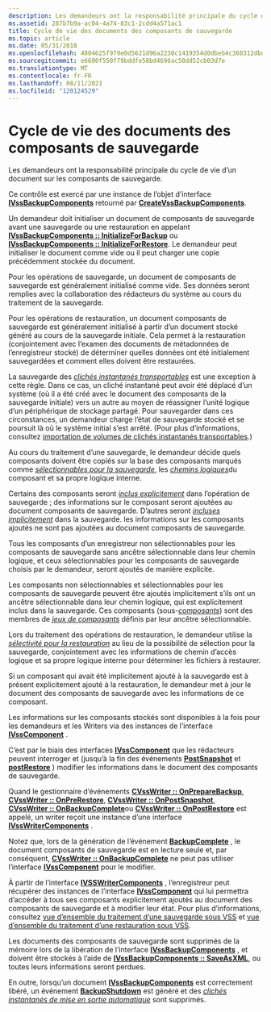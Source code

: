 ```yaml
---
description: Les demandeurs ont la responsabilité principale du cycle de vie d’un document sur les composants de sauvegarde.
ms.assetid: 287b7b9a-ac04-4a74-83c1-2cdd4a571ac1
title: Cycle de vie des documents des composants de sauvegarde
ms.topic: article
ms.date: 05/31/2018
ms.openlocfilehash: 4804625f979e0d5621d96a2230c1419354d0dbeb4c368312dbd3943e0ac0c4bc
ms.sourcegitcommit: e6600f550f79bddfe58bd4696ac50dd52cb03d7e
ms.translationtype: MT
ms.contentlocale: fr-FR
ms.lasthandoff: 08/11/2021
ms.locfileid: "120124529"
---
```

# <a name="backup-components-document-life-cycle"></a>Cycle de vie des documents des composants de sauvegarde

Les demandeurs ont la responsabilité principale du cycle de vie d’un document sur les composants de sauvegarde.

Ce contrôle est exercé par une instance de l’objet d’interface [**IVssBackupComponents**](/windows/desktop/api/VsBackup/nl-vsbackup-ivssbackupcomponents) retourné par [**CreateVssBackupComponents**](/windows/desktop/api/VsBackup/nf-vsbackup-createvssbackupcomponents).

Un demandeur doit initialiser un document de composants de sauvegarde avant une sauvegarde ou une restauration en appelant [**IVssBackupComponents :: InitializeForBackup**](/windows/desktop/api/VsBackup/nf-vsbackup-ivssbackupcomponents-initializeforbackup) ou [**IVssBackupComponents :: InitializeForRestore**](/windows/desktop/api/VsBackup/nf-vsbackup-ivssbackupcomponents-initializeforrestore). Le demandeur peut initialiser le document comme vide ou il peut charger une copie précédemment stockée du document.

Pour les opérations de sauvegarde, un document de composants de sauvegarde est généralement initialisé comme vide. Ses données seront remplies avec la collaboration des rédacteurs du système au cours du traitement de la sauvegarde.

Pour les opérations de restauration, un document composants de sauvegarde est généralement initialisé à partir d’un document stocké généré au cours de la sauvegarde initiale. Cela permet à la restauration (conjointement avec l’examen des documents de métadonnées de l’enregistreur stocké) de déterminer quelles données ont été initialement sauvegardées et comment elles doivent être restaurées.

La sauvegarde des [*clichés instantanés transportables*](vssgloss-t.md) est une exception à cette règle. Dans ce cas, un cliché instantané peut avoir été déplacé d’un système (où il a été créé avec le document des composants de la sauvegarde initiale) vers un autre au moyen de réassigner l’unité logique d’un périphérique de stockage partagé. Pour sauvegarder dans ces circonstances, un demandeur charge l’état de sauvegarde stocké et se poursuit là où le système initial s’est arrêté. (Pour plus d’informations, consultez [importation de volumes de clichés instantanés transportables](importing-transportable-shadow-copied-volumes.md).)

Au cours du traitement d’une sauvegarde, le demandeur décide quels composants doivent être copiés sur la base des composants marqués comme [*sélectionnables pour la sauvegarde*](vssgloss-s.md), les [*chemins logiques*](vssgloss-l.md)du composant et sa propre logique interne.

Certains des composants seront [*inclus explicitement*](vssgloss-e.md) dans l’opération de sauvegarde ; des informations sur le composant seront ajoutées au document composants de sauvegarde. D’autres seront [*incluses implicitement*](vssgloss-i.md) dans la sauvegarde. les informations sur les composants ajoutés ne sont pas ajoutées au document composants de sauvegarde.

Tous les composants d’un enregistreur non sélectionnables pour les composants de sauvegarde sans ancêtre sélectionnable dans leur chemin logique, et ceux sélectionnables pour les composants de sauvegarde choisis par le demandeur, seront ajoutés de manière explicite.

Les composants non sélectionnables et sélectionnables pour les composants de sauvegarde peuvent être ajoutés implicitement s’ils ont un ancêtre sélectionnable dans leur chemin logique, qui est explicitement inclus dans la sauvegarde. Ces composants (sous-[*composants*](vssgloss-s.md)) sont des membres de [*jeux de composants*](vssgloss-s.md) définis par leur ancêtre sélectionnable.

Lors du traitement des opérations de restauration, le demandeur utilise la [*sélectivité pour la restauration*](vssgloss-s.md) au lieu de la possibilité de sélection pour la sauvegarde, conjointement avec les informations de chemin d’accès logique et sa propre logique interne pour déterminer les fichiers à restaurer.

Si un composant qui avait été implicitement ajouté à la sauvegarde est à présent explicitement ajouté à la restauration, le demandeur met à jour le document des composants de sauvegarde avec les informations de ce composant.

Les informations sur les composants stockés sont disponibles à la fois pour les demandeurs et les Writers via des instances de l’interface [**IVssComponent**](/windows/desktop/api/VsWriter/nl-vswriter-ivsscomponent) .

C’est par le biais des interfaces [**IVssComponent**](/windows/desktop/api/VsWriter/nl-vswriter-ivsscomponent) que les rédacteurs peuvent interroger et (jusqu’à la fin des événements [**PostSnapshot**](/windows/desktop/api/VsWriter/nf-vswriter-cvsswriter-onpostsnapshot) et [**postRestore**](/windows/desktop/api/VsWriter/nf-vswriter-cvsswriter-onpostrestore) ) modifier les informations dans le document des composants de sauvegarde.

Quand le gestionnaire d’événements [**CVssWriter :: OnPrepareBackup**](/windows/desktop/api/VsWriter/nf-vswriter-cvsswriter-onpreparebackup), [**CVssWriter :: OnPreRestore**](/windows/desktop/api/VsWriter/nf-vswriter-cvsswriter-onprerestore), [**CVssWriter :: OnPostSnapshot**](/windows/desktop/api/VsWriter/nf-vswriter-cvsswriter-onpostsnapshot), [**CVssWriter :: OnBackupComplete**](/windows/desktop/api/VsWriter/nf-vswriter-cvsswriter-onbackupcomplete)ou [**CVssWriter :: OnPostRestore**](/windows/desktop/api/VsWriter/nf-vswriter-cvsswriter-onpostrestore) est appelé, un writer reçoit une instance d’une interface [**IVssWriterComponents**](/windows/desktop/api/VsWriter/nl-vswriter-ivsswritercomponents) .

Notez que, lors de la génération de l’événement [**BackupComplete**](/windows/desktop/api/VsBackup/nf-vsbackup-ivssbackupcomponents-backupcomplete) , le document composants de sauvegarde est en lecture seule et, par conséquent, [**CVssWriter :: OnBackupComplete**](/windows/desktop/api/VsWriter/nf-vswriter-cvsswriter-onbackupcomplete) ne peut pas utiliser l’interface [**IVssComponent**](/windows/desktop/api/VsWriter/nl-vswriter-ivsscomponent) pour le modifier.

À partir de l’interface [**IVSSWriterComponents**](/windows/desktop/api/VsWriter/nl-vswriter-ivsswritercomponents) , l’enregistreur peut récupérer des instances de l’interface [**IVssComponent**](/windows/desktop/api/VsWriter/nl-vswriter-ivsscomponent) qui lui permettra d’accéder à tous ses composants explicitement ajoutés au document des composants de sauvegarde et à modifier leur état. Pour plus d’informations, consultez [vue d’ensemble du traitement d’une sauvegarde sous VSS](overview-of-processing-a-backup-under-vss.md) et [vue d’ensemble du traitement d’une restauration sous VSS](overview-of-processing-a-restore-under-vss.md).

Les documents des composants de sauvegarde sont supprimés de la mémoire lors de la libération de l’interface [**IVssBackupComponents**](/windows/desktop/api/VsBackup/nl-vsbackup-ivssbackupcomponents) , et doivent être stockés à l’aide de [**IVssBackupComponents :: SaveAsXML**](/windows/desktop/api/VsBackup/nf-vsbackup-ivssbackupcomponents-saveasxml), ou toutes leurs informations seront perdues.

En outre, lorsqu’un document [**IVssBackupComponents**](/windows/desktop/api/VsBackup/nl-vsbackup-ivssbackupcomponents) est correctement libéré, un événement [**BackupShutdown**](/windows/desktop/api/VsWriter/nf-vswriter-cvsswriter-onbackupshutdown) est généré et des [*clichés instantanés de mise en sortie automatique*](vssgloss-a.md) sont supprimés.

 

 



